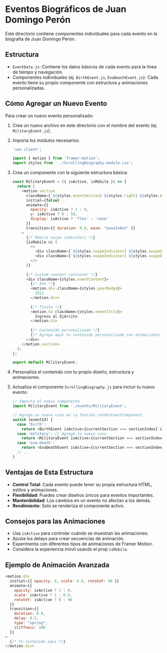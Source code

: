 # Eventos Biográficos de Juan Domingo Perón

Este directorio contiene componentes individuales para cada evento en la biografía de Juan Domingo Perón.

## Estructura

- `EventData.js`: Contiene los datos básicos de cada evento para la línea de tiempo y navegación.
- Componentes individuales (ej. `BirthEvent.js`, `EvaDeathEvent.js`): Cada evento tiene su propio componente con estructura y animaciones personalizadas.

## Cómo Agregar un Nuevo Evento

Para crear un nuevo evento personalizado:

1. Crea un nuevo archivo en este directorio con el nombre del evento (ej. `MilitaryEvent.js`).
2. Importa los módulos necesarios:
   ```javascript
   'use client';
   
   import { motion } from 'framer-motion';
   import styles from '../ScrollingBiography.module.css';
   ```

3. Crea un componente con la siguiente estructura básica:
   ```javascript
   const MilitaryEvent = ({ isActive, isMobile }) => {
     return (
       <motion.section 
         className={`${styles.eventSection} ${styles.right} ${styles.military}`}
         initial={false}
         animate={{ 
           opacity: isActive ? 1 : 0,
           y: isActive ? 0 : 50,
           display: isActive ? 'flex' : 'none'
         }}
         transition={{ duration: 0.8, ease: "easeInOut" }}
       >
         {/* Mobile swipe indicators */}
         {isMobile && (
           <>
             <div className={`${styles.swipeIndicator} ${styles.swipeUp}`} aria-hidden="true" />
             <div className={`${styles.swipeIndicator} ${styles.swipeDown}`} aria-hidden="true" />
           </>
         )}
         
         {/* Custom content container */}
         <div className={styles.eventContent}>
           {/* Año */}
           <motion.div className={styles.yearBadge}>
             1911
           </motion.div>
           
           {/* Título */}
           <motion.h2 className={styles.eventTitle}>
             Ingreso al Ejército
           </motion.h2>
           
           {/* Contenido personalizado */}
           {/* Agrega aquí tu contenido personalizado con animaciones únicas */}
         </div>
       </motion.section>
     );
   };
   
   export default MilitaryEvent;
   ```

4. Personaliza el contenido con tu propio diseño, estructura y animaciones.

5. Actualiza el componente `ScrollingBiography.js` para incluir tu nuevo evento:
   ```javascript
   // Importa el nuevo componente
   import MilitaryEvent from './events/MilitaryEvent';
   
   // Agrega un nuevo caso en la función renderEventComponent
   switch (eventId) {
     case 'birth':
       return <BirthEvent isActive={currentSection === sectionIndex} isMobile={isMobile} />;
     case 'military': // Agrega tu nuevo caso
       return <MilitaryEvent isActive={currentSection === sectionIndex} isMobile={isMobile} />;
     case 'eva-death':
       return <EvaDeathEvent isActive={currentSection === sectionIndex} isMobile={isMobile} />;
     // ...
   }
   ```

## Ventajas de Esta Estructura

- **Control Total**: Cada evento puede tener su propia estructura HTML, estilos y animaciones.
- **Flexibilidad**: Puedes crear diseños únicos para eventos importantes.
- **Mantenibilidad**: Los cambios en un evento no afectan a los demás.
- **Rendimiento**: Solo se renderiza el componente activo.

## Consejos para las Animaciones

- Usa `isActive` para controlar cuándo se muestran las animaciones.
- Ajusta los delays para crear secuencias de animación.
- Experimenta con diferentes tipos de animaciones de Framer Motion.
- Considera la experiencia móvil usando el prop `isMobile`.

## Ejemplo de Animación Avanzada

```javascript
<motion.div
  initial={{ opacity: 0, scale: 0.8, rotateY: 90 }}
  animate={{ 
    opacity: isActive ? 1 : 0, 
    scale: isActive ? 1 : 0.8,
    rotateY: isActive ? 0 : 90
  }}
  transition={{ 
    duration: 0.8, 
    delay: 0.5,
    type: "spring",
    stiffness: 100
  }}
>
  {/* Tu contenido aquí */}
</motion.div>
``` 